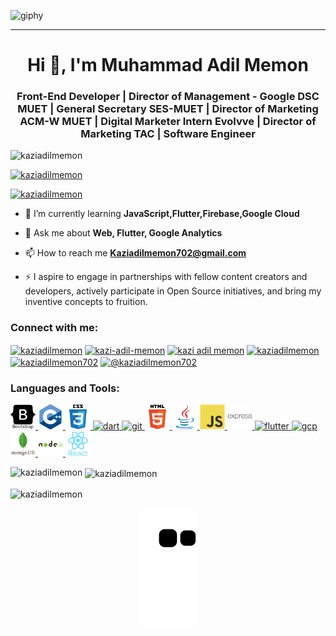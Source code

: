 ![giphy](https://user-images.githubusercontent.com/96164867/236641553-ccf9a0ce-ad39-4f59-838f-d35f96b84ec0.gif)


<hr>


<h1 align="center">Hi 👋, I'm Muhammad Adil Memon</h1>
<h3 align="center">Front-End Developer | Director of Management - Google DSC MUET | General Secretary SES-MUET | Director of Marketing ACM-W MUET | Digital Marketer Intern Evolvve | Director of Marketing TAC | Software Engineer</h3>

<p align="left"> <img src="https://komarev.com/ghpvc/?username=kaziadilmemon&label=Profile%20views&color=0e75b6&style=flat" alt="kaziadilmemon" /> </p>

<p align="left"> <a href="https://github.com/ryo-ma/github-profile-trophy"><img src="https://github-profile-trophy.vercel.app/?username=kaziadilmemon" alt="kaziadilmemon" /></a> </p>

<p align="left"> <a href="https://twitter.com/kaziadilmemon" target="blank"><img src="https://img.shields.io/twitter/follow/kaziadilmemon?logo=twitter&style=for-the-badge" alt="kaziadilmemon" /></a> </p>

- 🌱 I’m currently learning **JavaScript,Flutter,Firebase,Google Cloud**

- 💬 Ask me about **Web, Flutter, Google Analytics**

- 📫 How to reach me **Kaziadilmemon702@gmail.com**

- ⚡  I aspire to engage in partnerships with fellow content creators and developers, actively participate in Open Source initiatives, and bring my inventive concepts to fruition.
<h3 align="left">Connect with me:</h3>
<p align="left">
<a href="https://twitter.com/kaziadilmemon" target="blank"><img align="center" src="https://raw.githubusercontent.com/rahuldkjain/github-profile-readme-generator/master/src/images/icons/Social/twitter.svg" alt="kaziadilmemon" height="30" width="40" /></a>
<a href="https://linkedin.com/in/kazi-adil-memon" target="blank"><img align="center" src="https://raw.githubusercontent.com/rahuldkjain/github-profile-readme-generator/master/src/images/icons/Social/linked-in-alt.svg" alt="kazi-adil-memon" height="30" width="40" /></a>
<a href="https://fb.com/kazi adil memon" target="blank"><img align="center" src="https://raw.githubusercontent.com/rahuldkjain/github-profile-readme-generator/master/src/images/icons/Social/facebook.svg" alt="kazi adil memon" height="30" width="40" /></a>
<a href="https://instagram.com/kaziadilmemon" target="blank"><img align="center" src="https://raw.githubusercontent.com/rahuldkjain/github-profile-readme-generator/master/src/images/icons/Social/instagram.svg" alt="kaziadilmemon" height="30" width="40" /></a>
<a href="https://www.hackerrank.com/kaziadilmemon702" target="blank"><img align="center" src="https://raw.githubusercontent.com/rahuldkjain/github-profile-readme-generator/master/src/images/icons/Social/hackerrank.svg" alt="kaziadilmemon702" height="30" width="40" /></a>
<a href="https://medium.com/@kaziadilmemon702" target="blank"><img align="center" src="https://raw.githubusercontent.com/rahuldkjain/github-profile-readme-generator/master/src/images/icons/Social/medium.svg" alt="@kaziadilmemon702" height="30" width="40" /></a>
</p>

<h3 align="left">Languages and Tools:</h3>
<p align="left"> <a href="https://getbootstrap.com" target="_blank" rel="noreferrer"> <img src="https://raw.githubusercontent.com/devicons/devicon/master/icons/bootstrap/bootstrap-plain-wordmark.svg" alt="bootstrap" width="40" height="40"/> </a> <a href="https://www.w3schools.com/cpp/" target="_blank" rel="noreferrer"> <img src="https://raw.githubusercontent.com/devicons/devicon/master/icons/cplusplus/cplusplus-original.svg" alt="cplusplus" width="40" height="40"/> </a> <a href="https://www.w3schools.com/css/" target="_blank" rel="noreferrer"> <img src="https://raw.githubusercontent.com/devicons/devicon/master/icons/css3/css3-original-wordmark.svg" alt="css3" width="40" height="40"/> </a> <a href="https://dart.dev" target="_blank" rel="noreferrer"> <img src="https://www.vectorlogo.zone/logos/dartlang/dartlang-icon.svg" alt="dart" width="40" height="40"/> </a> <a href="https://git-scm.com/" target="_blank" rel="noreferrer"> <img src="https://www.vectorlogo.zone/logos/git-scm/git-scm-icon.svg" alt="git" width="40" height="40"/> </a> <a href="https://www.w3.org/html/" target="_blank" rel="noreferrer"> <img src="https://raw.githubusercontent.com/devicons/devicon/master/icons/html5/html5-original-wordmark.svg" alt="html5" width="40" height="40"/> </a> <a href="https://www.java.com" target="_blank" rel="noreferrer"> <img src="https://raw.githubusercontent.com/devicons/devicon/master/icons/java/java-original.svg" alt="java" width="40" height="40"/> </a> <a href="https://developer.mozilla.org/en-US/docs/Web/JavaScript" target="_blank" rel="noreferrer"> <img src="https://raw.githubusercontent.com/devicons/devicon/master/icons/javascript/javascript-original.svg" alt="javascript" width="40" height="40"/> </a> 
 <a href="https://expressjs.com" target="_blank" rel="noreferrer"> <img src="https://raw.githubusercontent.com/devicons/devicon/master/icons/express/express-original-wordmark.svg" alt="express" width="40" height="40"/> </a> <a href="https://flutter.dev" target="_blank" rel="noreferrer"> <img src="https://www.vectorlogo.zone/logos/flutterio/flutterio-icon.svg" alt="flutter" width="40" height="40"/> </a> <a href="https://cloud.google.com" target="_blank" rel="noreferrer"> <img src="https://www.vectorlogo.zone/logos/google_cloud/google_cloud-icon.svg" alt="gcp" width="40" height="40"/> </a> <a href="https://www.mongodb.com/" target="_blank" rel="noreferrer"> <img src="https://raw.githubusercontent.com/devicons/devicon/master/icons/mongodb/mongodb-original-wordmark.svg" alt="mongodb" width="40" height="40"/> </a> <a href="https://nodejs.org" target="_blank" rel="noreferrer"> <img src="https://raw.githubusercontent.com/devicons/devicon/master/icons/nodejs/nodejs-original-wordmark.svg" alt="nodejs" width="40" height="40"/> </a> <a href="https://reactjs.org/" target="_blank" rel="noreferrer"> <img src="https://raw.githubusercontent.com/devicons/devicon/master/icons/react/react-original-wordmark.svg" alt="react" width="40" height="40"/> </a></p>

<p><img align="left" src="https://github-readme-stats.vercel.app/api/top-langs?username=kaziadilmemon&show_icons=true&locale=en&layout=compact" alt="kaziadilmemon" /></p>

<p>&nbsp;<img align="center" src="https://github-readme-stats.vercel.app/api?username=kaziadilmemon&show_icons=true&locale=en" alt="kaziadilmemon" /></p>

<p><img align="center" src="https://github-readme-streak-stats.herokuapp.com/?user=kaziadilmemon&" alt="kaziadilmemon" /></p>

<div align="center"> <img src="https://raw.githubusercontent.com/muhiqsimui/muhiqsimui/output/github-contribution-grid-snake.svg" /></div>
